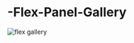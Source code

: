 # -Flex-Panel-Gallery

![flex gallery](https://user-images.githubusercontent.com/109892819/210505734-2157fea4-aa81-4e99-bb42-5e6e7db7d1d4.png)

